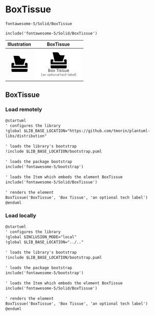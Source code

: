 # BoxTissue


```text
fontawesome-5/Solid/BoxTissue
```

```text
include('fontawesome-5/Solid/BoxTissue')
```



| Illustration | BoxTissue |
| :---: | :---: |
| ![illustration for Illustration](../../fontawesome-5/Solid/BoxTissue.png) | ![illustration for BoxTissue](../../fontawesome-5/Solid/BoxTissue.Local.png) |




## BoxTissue

### Load remotely
```plantuml
@startuml
' configures the library
!global $LIB_BASE_LOCATION="https://github.com/tmorin/plantuml-libs/distribution"

' loads the library's bootstrap
!include $LIB_BASE_LOCATION/bootstrap.puml

' loads the package bootstrap
include('fontawesome-5/bootstrap')

' loads the Item which embeds the element BoxTissue
include('fontawesome-5/Solid/BoxTissue')

' renders the element
BoxTissue('BoxTissue', 'Box Tissue', 'an optional tech label')
@enduml
```

### Load locally
```plantuml
@startuml
' configures the library
!global $INCLUSION_MODE="local"
!global $LIB_BASE_LOCATION="../.."

' loads the library's bootstrap
!include $LIB_BASE_LOCATION/bootstrap.puml

' loads the package bootstrap
include('fontawesome-5/bootstrap')

' loads the Item which embeds the element BoxTissue
include('fontawesome-5/Solid/BoxTissue')

' renders the element
BoxTissue('BoxTissue', 'Box Tissue', 'an optional tech label')
@enduml
```

